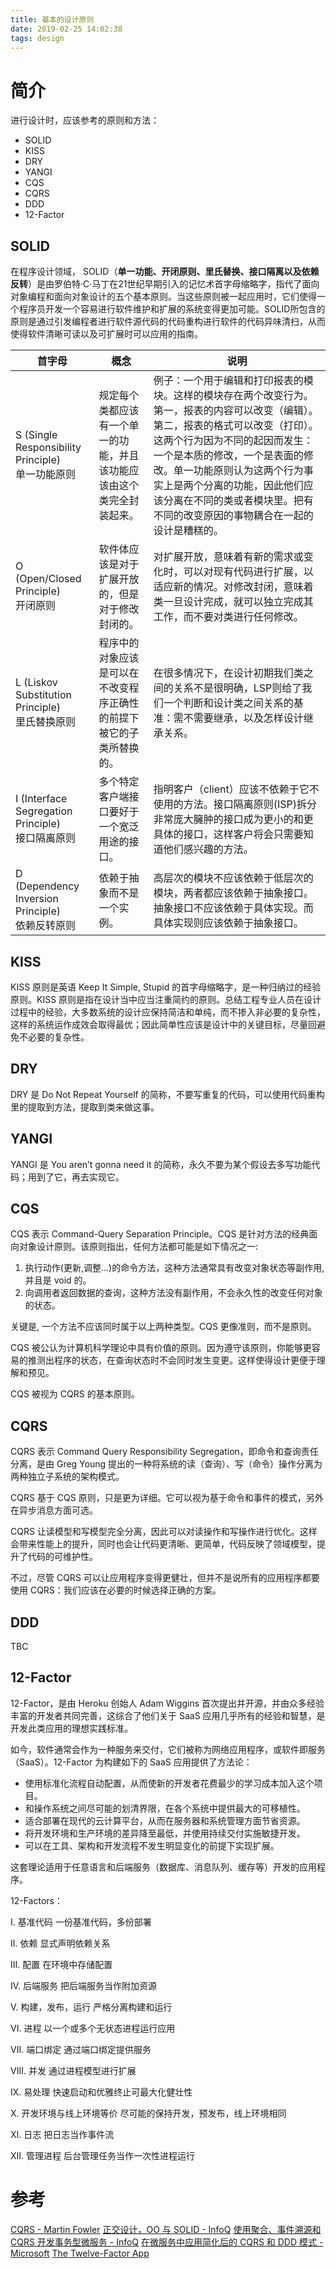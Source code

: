 ```yaml
---
title: 基本的设计原则
date: 2019-02-25 14:02:38
tags: design
---
```


# 简介

进行设计时，应该参考的原则和方法：

* SOLID
* KISS
* DRY
* YANGI
* CQS
* CQRS
* DDD
* 12-Factor

## SOLID
在程序设计领域， SOLID（**单一功能、开闭原则、里氏替换、接口隔离以及依赖反转**）是由罗伯特·C·马丁在21世纪早期引入的记忆术首字母缩略字，指代了面向对象编程和面向对象设计的五个基本原则。当这些原则被一起应用时，它们使得一个程序员开发一个容易进行软件维护和扩展的系统变得更加可能。SOLID所包含的原则是通过引发编程者进行软件源代码的代码重构进行软件的代码异味清扫，从而使得软件清晰可读以及可扩展时可以应用的指南。

|首字母|概念|说明|
|--|--|--|
|S (Single Responsibility Principle) <br>单一功能原则|规定每个类都应该有一个单一的功能，并且该功能应该由这个类完全封装起来。|例子：一个用于编辑和打印报表的模块。这样的模块存在两个改变行为。第一，报表的内容可以改变（编辑）。第二，报表的格式可以改变（打印）。这两个行为因为不同的起因而发生：一个是本质的修改，一个是表面的修改。单一功能原则认为这两个行为事实上是两个分离的功能，因此他们应该分离在不同的类或者模块里。把有不同的改变原因的事物耦合在一起的设计是糟糕的。|
|O (Open/Closed Principle) <br>开闭原则|软件体应该是对于扩展开放的，但是对于修改封闭的。|对扩展开放，意味着有新的需求或变化时，可以对现有代码进行扩展，以适应新的情况。对修改封闭，意味着类一旦设计完成，就可以独立完成其工作，而不要对类进行任何修改。|
|L (Liskov Substitution Principle) <br>里氏替换原则|程序中的对象应该是可以在不改变程序正确性的前提下被它的子类所替换的。|在很多情况下，在设计初期我们类之间的关系不是很明确，LSP则给了我们一个判断和设计类之间关系的基准：需不需要继承，以及怎样设计继承关系。|
|I (Interface Segregation Principle) <br>接口隔离原则|多个特定客户端接口要好于一个宽泛用途的接口。|指明客户（client）应该不依赖于它不使用的方法。接口隔离原则(ISP)拆分非常庞大臃肿的接口成为更小的和更具体的接口，这样客户将会只需要知道他们感兴趣的方法。|
|D (Dependency Inversion Principle) <br>依赖反转原则|依赖于抽象而不是一个实例。|高层次的模块不应该依赖于低层次的模块，两者都应该依赖于抽象接口。抽象接口不应该依赖于具体实现。而具体实现则应该依赖于抽象接口。|


## KISS

KISS 原则是英语 Keep It Simple, Stupid 的首字母缩略字，是一种归纳过的经验原则。KISS 原则是指在设计当中应当注重简约的原则。总结工程专业人员在设计过程中的经验，大多数系统的设计应保持简洁和单纯，而不掺入非必要的复杂性，这样的系统运作成效会取得最优；因此简单性应该是设计中的关键目标，尽量回避免不必要的复杂性。

## DRY

DRY 是 Do Not Repeat Yourself 的简称，不要写重复的代码，可以使用代码重构里的提取到方法，提取到类来做这事。

## YANGI

YANGI 是 You aren’t gonna need it 的简称，永久不要为某个假设去多写功能代码；用到了它，再去实现它。

## CQS

CQS 表示 Command-Query Separation Principle。CQS 是针对方法的经典面向对象设计原则。该原则指出，任何方法都可能是如下情况之一: 

1. 执行动作(更新,调整...)的命令方法，这种方法通常具有改变对象状态等副作用, 并且是 void 的。
2. 向调用者返回数据的查询，这种方法没有副作用，不会永久性的改变任何对象的状态。

关键是, 一个方法不应该同时属于以上两种类型。CQS 更像准则，而不是原则。

CQS 被公认为计算机科学理论中具有价值的原则。因为遵守该原则，你能够更容易的推测出程序的状态，在查询状态时不会同时发生变更。这样使得设计更便于理解和预见。

CQS 被视为 CQRS 的基本原则。

## CQRS

CQRS 表示 Command Query Responsibility Segregation，即命令和查询责任分离，是由 Greg Young 提出的一种将系统的读（查询）、写（命令）操作分离为两种独立子系统的架构模式。

CQRS 基于 CQS 原则，只是更为详细。它可以视为基于命令和事件的模式，另外在异步消息方面可选。

CQRS 让读模型和写模型完全分离，因此可以对读操作和写操作进行优化。这样会带来性能上的提升，同时也会让代码更清晰、更简单，代码反映了领域模型，提升了代码的可维护性。


不过，尽管 CQRS 可以让应用程序变得更健壮，但并不是说所有的应用程序都要使用 CQRS：我们应该在必要的时候选择正确的方案。


## DDD

TBC

## 12-Factor

12-Factor，是由 Heroku 创始人 Adam Wiggins 首次提出并开源，并由众多经验丰富的开发者共同完善，这综合了他们关于 SaaS 应用几乎所有的经验和智慧，是开发此类应用的理想实践标准。

如今，软件通常会作为一种服务来交付，它们被称为网络应用程序，或软件即服务（SaaS）。12-Factor 为构建如下的 SaaS 应用提供了方法论：

* 使用标准化流程自动配置，从而使新的开发者花费最少的学习成本加入这个项目。
* 和操作系统之间尽可能的划清界限，在各个系统中提供最大的可移植性。
* 适合部署在现代的云计算平台，从而在服务器和系统管理方面节省资源。
* 将开发环境和生产环境的差异降至最低，并使用持续交付实施敏捷开发。
* 可以在工具、架构和开发流程不发生明显变化的前提下实现扩展。

这套理论适用于任意语言和后端服务（数据库、消息队列、缓存等）开发的应用程序。

12-Factors：

I. 基准代码
一份基准代码，多份部署

II. 依赖
显式声明依赖关系

III. 配置
在环境中存储配置

IV. 后端服务
把后端服务当作附加资源

V. 构建，发布，运行
严格分离构建和运行

VI. 进程
以一个或多个无状态进程运行应用

VII. 端口绑定
通过端口绑定提供服务

VIII. 并发
通过进程模型进行扩展

IX. 易处理
快速启动和优雅终止可最大化健壮性

X. 开发环境与线上环境等价
尽可能的保持开发，预发布，线上环境相同

XI. 日志
把日志当作事件流

XII. 管理进程
后台管理任务当作一次性进程运行


# 参考

[CQRS - Martin Fowler](https://martinfowler.com/bliki/CQRS.html)
[正交设计，OO 与 SOLID - InfoQ](https://www.infoq.cn/article/orthogonal-design-oo-and-solid)
[使用聚合、事件溯源和 CQRS 开发事务型微服务 - InfoQ](https://www.infoq.cn/article/microservices-aggregates-events-cqrs-part-1-richardson)
[在微服务中应用简化后的 CQRS 和 DDD 模式 - Microsoft](https://docs.microsoft.com/zh-cn/dotnet/standard/microservices-architecture/microservice-ddd-cqrs-patterns/apply-simplified-microservice-cqrs-ddd-patterns)
[The Twelve-Factor App](https://12factor.net/zh_cn/)